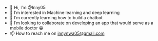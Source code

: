 - 👋 Hi, I’m @Inny05
- 👀 I’m interested in Machine learning and deep learning
- 🌱 I’m currently learning how to build a chatbot
- 💞️ I’m looking to collaborate on developing an app that would serve as a mobile doctor 😀 
- 📫 How to reach me on innynwa05@gmail.com 

<!---
Inny05/Inny05 is a ✨ special ✨ repository because its `README.md` (this file) appears on your GitHub profile.
You can click the Preview link to take a look at your changes.
--->
